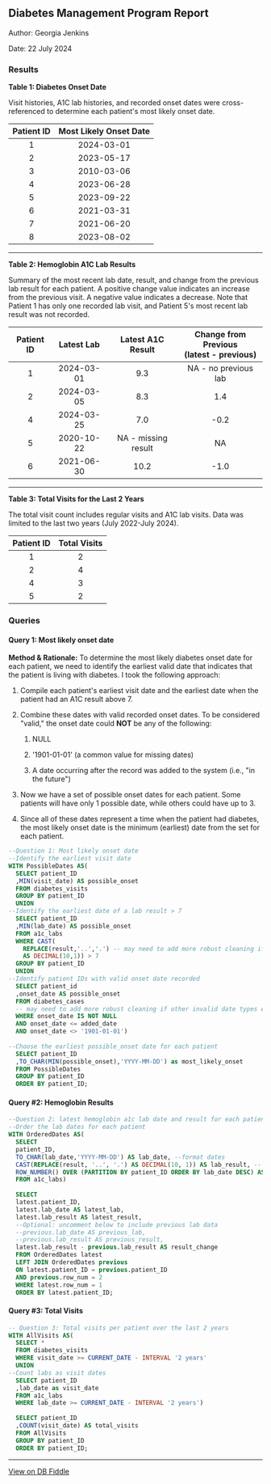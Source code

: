 ## Diabetes Management Program Report

Author: Georgia Jenkins

Date: 22 July 2024

### Results

**Table 1: Diabetes Onset Date**

Visit histories, A1C lab histories, and recorded onset dates were cross-referenced to determine each patient's most likely onset date.

| Patient ID | Most Likely Onset Date |
|:----------:|:----------------------:|
| 1          | 2024-03-01             |
| 2          | 2023-05-17             |
| 3          | 2010-03-06             |
| 4          | 2023-06-28             |
| 5          | 2023-09-22             |
| 6          | 2021-03-31             |
| 7          | 2021-06-20             |
| 8          | 2023-08-02             |

---

**Table 2: Hemoglobin A1C Lab Results**

Summary of the most recent lab date, result, and change from the previous lab result for each patient. A positive change value indicates an increase from the previous visit. A negative value indicates a decrease. Note that Patient 1 has only one recorded lab visit, and Patient 5's most recent lab result was not recorded. 

| Patient ID | Latest Lab | Latest A1C Result   | Change from Previous <br> (latest - previous) |
|:----------:|:----------:|:-------------------:|:---------------------------------------------:|
| 1          | 2024-03-01 | 9.3                 | NA - no previous lab                          |
| 2          | 2024-03-05 | 8.3                 | 1.4                                           |
| 4          | 2024-03-25 | 7.0                 | -0.2                                          |
| 5          | 2020-10-22 | NA - missing result | NA                                            |
| 6          | 2021-06-30 | 10.2                | -1.0                                          |

---

**Table 3: Total Visits for the Last 2 Years**

The total visit count includes regular visits and A1C lab visits. Data was limited to the last two years (July 2022-July 2024).

| Patient ID | Total Visits |
|:----------:|:------------:|
| 1          | 2            |
| 2          | 4            |
| 4          | 3            |
| 5          | 2            |

### Queries

#### Query 1: Most likely onset date

**Method & Rationale:** To determine the most likely diabetes onset date for each patient, we need to identify the earliest valid date that indicates that the patient is living with diabetes. I took the following approach:

1. Compile each patient's earliest visit date and the earliest date when the patient had an A1C result above 7. 

2. Combine these dates with valid recorded onset dates. To be considered "valid," the onset date could **NOT** be any of the following: 
   
   1. NULL 
   
   2. '1901-01-01' (a common value for missing dates)
   
   3. A date occurring after the record was added to the system (i.e., "in the future")

3. Now we have a set of possible onset dates for each patient. Some patients will have only 1 possible date, while others could have up to 3. 

4. Since all of these dates represent a time when the patient had diabetes, the most likely onset date is the minimum (earliest) date from the set for each patient. 

```sql
--Question 1: Most likely onset date
--Identify the earliest visit date
WITH PossibleDates AS(
  SELECT patient_ID 
  ,MIN(visit_date) AS possible_onset
  FROM diabetes_visits 
  GROUP BY patient_ID
  UNION
--Identify the earliest date of a lab result > 7
  SELECT patient_ID 
  ,MIN(lab_date) AS possible_onset
  FROM a1c_labs
  WHERE CAST(
    REPLACE(result,'..','.') -- may need to add more robust cleaning if other typos exist
    AS DECIMAL(10,1)) > 7
  GROUP BY patient_ID
  UNION
--Identify patient IDs with valid onset date recorded
  SELECT patient_id
  ,onset_date AS possible_onset
  FROM diabetes_cases
  -- may need to add more robust cleaning if other invalid date types exist
  WHERE onset_date IS NOT NULL 
  AND onset_date <= added_date 
  AND onset_date <> '1901-01-01')
  
--Choose the earliest possible_onset date for each patient
  SELECT patient_ID
  ,TO_CHAR(MIN(possible_onset),'YYYY-MM-DD') as most_likely_onset
  FROM PossibleDates
  GROUP BY patient_ID
  ORDER BY patient_ID;
```

#### Query #2: Hemoglobin Results

```sql
--Question 2: latest hemoglobin a1c lab date and result for each patient, along with the delta/difference from their previous one
--Order the lab dates for each patient
WITH OrderedDates AS(
  SELECT 
  patient_ID,
  TO_CHAR(lab_date,'YYYY-MM-DD') AS lab_date, --format dates
  CAST(REPLACE(result, '..', '.') AS DECIMAL(10, 1)) AS lab_result, -- format results as decimals
  ROW_NUMBER() OVER (PARTITION BY patient_ID ORDER BY lab_date DESC) AS row_num -- number rows by visit date for each patient
  FROM a1c_labs)
  
  SELECT
  latest.patient_ID,
  latest.lab_date AS latest_lab,
  latest.lab_result AS latest_result,
  --Optional: uncomment below to include previous lab data
  --previous.lab_date AS previous_lab,
  --previous.lab_result AS previous_result,
  latest.lab_result - previous.lab_result AS result_change
  FROM OrderedDates latest
  LEFT JOIN OrderedDates previous 
  ON latest.patient_ID = previous.patient_ID 
  AND previous.row_num = 2
  WHERE latest.row_num = 1
  ORDER BY latest.patient_ID;
```

#### Query #3: Total Visits

```sql
-- Question 3: Total visits per patient over the last 2 years
WITH AllVisits AS(
  SELECT *
  FROM diabetes_visits 
  WHERE visit_date >= CURRENT_DATE - INTERVAL '2 years'
  UNION
--Count labs as visit dates
  SELECT patient_ID
  ,lab_date as visit_date
  FROM a1c_labs
  WHERE lab_date >= CURRENT_DATE - INTERVAL '2 years')
  
  SELECT patient_ID
  ,COUNT(visit_date) AS total_visits
  FROM AllVisits
  GROUP BY patient_ID
  ORDER BY patient_ID;
```



---

[View on DB Fiddle](https://www.db-fiddle.com/f/f8N1M9Tdqm6UJWstfPd3au/2#)
